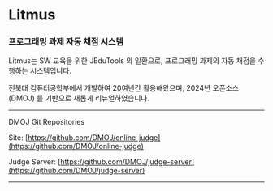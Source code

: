 # Litmus  
### 프로그래밍 과제 자동 채점 시스템

Litmus는 SW 교육을 위한 JEduTools 의 일환으로,
프로그래밍 과제의 자동 채점을 수행하는 시스템입니다.


전북대 컴퓨터공학부에서 개발하여 20여년간 활용해왔으며, 
2024년 오픈소스(DMOJ) 를 기반으로 새롭게 리뉴얼하였습니다.


---
DMOJ Git Repositories

Site: [https://github.com/DMOJ/online-judge](https://github.com/DMOJ/online-judge)

Judge Server: [https://github.com/DMOJ/judge-server](https://github.com/DMOJ/judge-server)

---
